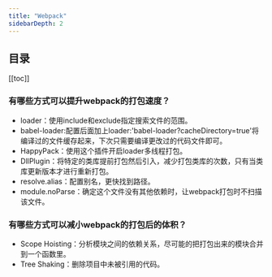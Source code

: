 ```yaml
---
title: "Webpack"
sidebarDepth: 2
---
```


## 目录
[[toc]]

### 有哪些方式可以提升webpack的打包速度？
- loader：使用include和exclude指定搜索文件的范围。
- babel-loader:配置后面加上loader:'babel-loader?cacheDirectory=true'将编译过的文件缓存起来，下次只需要编译更改过的代码文件即可。
- HappyPack：使用这个插件开启loader多线程打包。
- DllPlugin：将特定的类库提前打包然后引入，减少打包类库的次数，只有当类库更新版本才进行重新打包。
- resolve.alias：配置别名，更快找到路径。
- module.noParse：确定这个文件没有其他依赖时，让webpack打包时不扫描该文件。

### 有哪些方式可以减小webpack的打包后的体积？
- Scope Hoisting：分析模块之间的依赖关系，尽可能的把打包出来的模块合并到一个函数里。
- Tree Shaking：删除项目中未被引用的代码。

